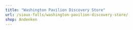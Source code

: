 ```yaml
---
title: "Washington Pavilion Discovery Store"
url: /sioux-falls/washington-pavilion-discovery-store/
shop: Andenken
---
```

